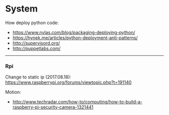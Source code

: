 # System

How deploy python code:
 * https://www.nylas.com/blog/packaging-deploying-python/
 * https://hynek.me/articles/python-deployment-anti-patterns/
  * http://supervisord.org/
  * http://puppetlabs.com/

-----
### Rpi
Change to static ip (2017.08.18): https://www.raspberrypi.org/forums/viewtopic.php?t=191140

Motion:
 * http://www.techradar.com/how-to/computing/how-to-build-a-raspberry-pi-security-camera-1321441
 
